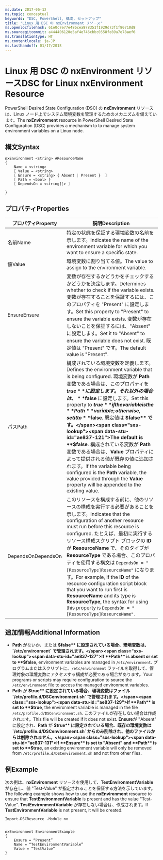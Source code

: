 ```yaml
---
ms.date: 2017-06-12
ms.topic: conceptual
keywords: "DSC, PowerShell, 構成, セットアップ"
title: "Linux 用 DSC の nxEnvironment リソース"
ms.openlocfilehash: 61e0c7e77e486cea878351f1929d73f1f80710d8
ms.sourcegitcommit: a444406120e5af4e746cbbc0558fe89a7e78aef6
ms.translationtype: HT
ms.contentlocale: ja-JP
ms.lasthandoff: 01/17/2018
---
```

# <a name="dsc-for-linux-nxenvironment-resource"></a><span data-ttu-id="ae837-103">Linux 用 DSC の nxEnvironment リソース</span><span class="sxs-lookup"><span data-stu-id="ae837-103">DSC for Linux nxEnvironment Resource</span></span>

<span data-ttu-id="ae837-104">PowerShell Desired State Configuration (DSC) の **nxEnvironment** リソースは、Linux ノード上でシステム環境変数を管理するためのメカニズムを備えています。</span><span class="sxs-lookup"><span data-stu-id="ae837-104">The **nxEnvironment** resource in PowerShell Desired State Configuration (DSC) provides a mechanism to to manage system environment variables on a Linux node.</span></span>

## <a name="syntax"></a><span data-ttu-id="ae837-105">構文</span><span class="sxs-lookup"><span data-stu-id="ae837-105">Syntax</span></span>

```
nxEnvironment <string> #ResourceName
{
    Name = <string>
    [ Value = <string>
    [ Ensure = <string> { Absent | Present }  ]
    [ Path = <bool> }
    [ DependsOn = <string[]> ]

}
```

## <a name="properties"></a><span data-ttu-id="ae837-106">プロパティ</span><span class="sxs-lookup"><span data-stu-id="ae837-106">Properties</span></span>

|  <span data-ttu-id="ae837-107">プロパティ</span><span class="sxs-lookup"><span data-stu-id="ae837-107">Property</span></span> |  <span data-ttu-id="ae837-108">説明</span><span class="sxs-lookup"><span data-stu-id="ae837-108">Description</span></span> | 
|---|---|
| <span data-ttu-id="ae837-109">名前</span><span class="sxs-lookup"><span data-stu-id="ae837-109">Name</span></span>| <span data-ttu-id="ae837-110">特定の状態を保証する環境変数の名前を示します。</span><span class="sxs-lookup"><span data-stu-id="ae837-110">Indicates the name of the environment variable for which you want to ensure a specific state.</span></span>| 
| <span data-ttu-id="ae837-111">値</span><span class="sxs-lookup"><span data-stu-id="ae837-111">Value</span></span>| <span data-ttu-id="ae837-112">環境変数に割り当てる値。</span><span class="sxs-lookup"><span data-stu-id="ae837-112">The value to assign to the environment variable.</span></span>| 
| <span data-ttu-id="ae837-113">Ensure</span><span class="sxs-lookup"><span data-stu-id="ae837-113">Ensure</span></span>| <span data-ttu-id="ae837-114">変数が存在するかどうかをチェックするかどうかを決定します。</span><span class="sxs-lookup"><span data-stu-id="ae837-114">Determines whether to check if the variable exists.</span></span> <span data-ttu-id="ae837-115">変数が存在することを保証するには、このプロパティを "Present" に設定します。</span><span class="sxs-lookup"><span data-stu-id="ae837-115">Set this property to "Present" to ensure the variable exists.</span></span> <span data-ttu-id="ae837-116">変数が存在しないことを保証するには、"Absent" に設定します。</span><span class="sxs-lookup"><span data-stu-id="ae837-116">Set it to "Absent" to ensure the variable does not exist.</span></span> <span data-ttu-id="ae837-117">既定値は "Present" です。</span><span class="sxs-lookup"><span data-stu-id="ae837-117">The default value is "Present".</span></span>| 
| <span data-ttu-id="ae837-118">パス</span><span class="sxs-lookup"><span data-stu-id="ae837-118">Path</span></span>| <span data-ttu-id="ae837-119">構成されている環境変数を定義します。</span><span class="sxs-lookup"><span data-stu-id="ae837-119">Defines the environment variable that is being configured.</span></span> <span data-ttu-id="ae837-120">環境変数が **Path** 変数である場合は、このプロパティを **$true** に設定します。それ以外の場合は、**$false** に設定します。</span><span class="sxs-lookup"><span data-stu-id="ae837-120">Set this property to **$true** if the variable is the **Path** variable; otherwise, set it to **$false**.</span></span> <span data-ttu-id="ae837-121">既定値は **$false** です。</span><span class="sxs-lookup"><span data-stu-id="ae837-121">The default is **$false**.</span></span> <span data-ttu-id="ae837-122">構成されている変数が **Path** 変数である場合は、**Value** プロパティによって提供される値が既存の値に追加されます。</span><span class="sxs-lookup"><span data-stu-id="ae837-122">If the variable being configured is the **Path** variable, the value provided through the **Value** property will be appended to the existing value.</span></span>| 
| <span data-ttu-id="ae837-123">DependsOn</span><span class="sxs-lookup"><span data-stu-id="ae837-123">DependsOn</span></span> | <span data-ttu-id="ae837-124">このリソースを構成する前に、他のリソースの構成を実行する必要があることを示します。</span><span class="sxs-lookup"><span data-stu-id="ae837-124">Indicates that the configuration of another resource must run before this resource is configured.</span></span> <span data-ttu-id="ae837-125">たとえば、最初に実行するリソース構成スクリプト ブロックの **ID** が **ResourceName** で、そのタイプが **ResourceType** である場合、このプロパティを使用する構文は `DependsOn = "[ResourceType]ResourceName"` になります。</span><span class="sxs-lookup"><span data-stu-id="ae837-125">For example, if the **ID** of the resource configuration script block that you want to run first is **ResourceName** and its type is **ResourceType**, the syntax for using this property is `DependsOn = "[ResourceType]ResourceName"`.</span></span>| 

## <a name="additional-information"></a><span data-ttu-id="ae837-126">追加情報</span><span class="sxs-lookup"><span data-stu-id="ae837-126">Additional Information</span></span>

* <span data-ttu-id="ae837-127">**Path** がないか、または **$false** に設定されている場合、環境変数は、`/etc/environment` で管理されます。</span><span class="sxs-lookup"><span data-stu-id="ae837-127">If **Path** is absent or set to **$false**, environment variables are managed in `/etc/environment`.</span></span> <span data-ttu-id="ae837-128">プログラムまたはスクリプトに、`/etc/environment` ファイルを取得して、管理対象の環境変数にアクセスする構成が必要である場合があります。</span><span class="sxs-lookup"><span data-stu-id="ae837-128">Your programs or scripts may require configuration to source the `/etc/environment` file to access the managed environment variables.</span></span>
* <span data-ttu-id="ae837-129">**Path** が **$true** に設定されている場合、環境変数はファイル `/etc/profile.d/DSCenvironment.sh` で管理されます。</span><span class="sxs-lookup"><span data-stu-id="ae837-129">If **Path** is set to **$true**, the environment variable is managed in the file `/etc/profile.d/DSCenvironment.sh`.</span></span> <span data-ttu-id="ae837-130">このファイルが存在しない場合は作成されます。</span><span class="sxs-lookup"><span data-stu-id="ae837-130">This file will be created if it does not exist.</span></span> <span data-ttu-id="ae837-131">**Ensure**が "Absent" に設定され、**Path** が **$true** に設定されている場合、既存の環境変数は `/etc/profile.d/DSCenvironment.sh` からのみ削除され、他のファイルからは削除されません。</span><span class="sxs-lookup"><span data-stu-id="ae837-131">If **Ensure** is set to "Absent" and **Path** is set to **$true**, an existing environment variable will only be removed from `/etc/profile.d/DSCenvironment.sh` and not from other files.</span></span>

## <a name="example"></a><span data-ttu-id="ae837-132">例</span><span class="sxs-lookup"><span data-stu-id="ae837-132">Example</span></span>

<span data-ttu-id="ae837-133">次の例は、**nxEnvironment** リソースを使用して、**TestEnvironmentVariable** が存在し、値 "Test-Value" が指定されることを保証する方法を示しています。</span><span class="sxs-lookup"><span data-stu-id="ae837-133">The following example shows how to use the **nxEnvironment** resource to ensure that **TestEnvironmentVariable** is present and has the value "Test-Value".</span></span> <span data-ttu-id="ae837-134">**TestEnvironmentVariable** が存在しない場合は、作成されます。</span><span class="sxs-lookup"><span data-stu-id="ae837-134">If **TestEnvironmentVariable** is not present, it will be created.</span></span>

```
Import-DSCResource -Module nx 


nxEnvironment EnvironmentExample
{
    Ensure = “Present”
    Name = “TestEnvironmentVariable”
    Value = “TestValue”
}
```



